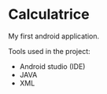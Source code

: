 # Calculatrice
My first android application.

Tools used in the project:
- Android studio (IDE)
- JAVA
- XML

